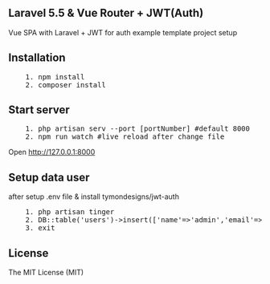 ## Laravel 5.5 & Vue Router + JWT(Auth)
Vue SPA with Laravel + JWT for auth example template project setup  

## Installation

<pre>
    1. npm install
    2. composer install  
</pre>

## Start server

<pre>
    1. php artisan serv --port [portNumber] #default 8000
    2. npm run watch #live reload after change file  
</pre>

<p>Open <a href="http://127.0.0.1:8000">http://127.0.0.1:8000</a></p>

## Setup data user
<p>after setup .env file & install tymondesigns/jwt-auth</p>
<pre>
    1. php artisan tinger
    2. DB::table('users')->insert(['name'=>'admin','email'=>'admin@gmal.com','password'=>Hash::make('admn')])
    3. exit
</pre>

## License

The MIT License (MIT)
